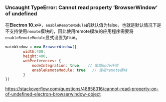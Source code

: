 ### Uncaught TypeError: Cannot read property ‘BrowserWindow‘ of undefined

在**Electron 10.x**中，`enableRemoteModule`的默认值为false，也就是默认情况下是不支持使用`remote`模块的，因此使用remote模块的应用程序需要将`enableRemoteModule`显式设置为true。

```javascript
mainWindow = new BrowserWindow({
    	width:400,
    	height:400,
    	webPreferences: {     
        	nodeIntegration: true,   // 集成node环境
        	enableRemoteModule: true   // 使用remote模块
    	}
}) 
```

https://stackoverflow.com/questions/48858316/cannot-read-property-on-of-undefined-electron-browserwindow-object